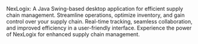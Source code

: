 NexLogix: A Java Swing-based desktop application for efficient supply chain management.
Streamline operations, optimize inventory, and gain control over your supply chain.
Real-time tracking, seamless collaboration, and improved efficiency in a user-friendly interface. 
Experience the power of NexLogix for enhanced supply chain management.
